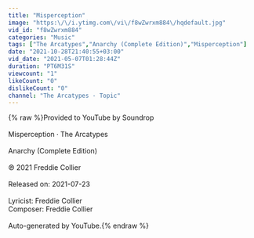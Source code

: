```yaml
---
title: "Misperception"
image: "https:\/\/i.ytimg.com\/vi\/f8wZwrxm884\/hqdefault.jpg"
vid_id: "f8wZwrxm884"
categories: "Music"
tags: ["The Arcatypes","Anarchy (Complete Edition)","Misperception"]
date: "2021-10-28T21:40:55+03:00"
vid_date: "2021-05-07T01:28:44Z"
duration: "PT6M31S"
viewcount: "1"
likeCount: "0"
dislikeCount: "0"
channel: "The Arcatypes - Topic"
---
```

{% raw %}Provided to YouTube by Soundrop<br /><br />Misperception · The Arcatypes<br /><br />Anarchy (Complete Edition)<br /><br />℗ 2021 Freddie Collier<br /><br />Released on: 2021-07-23<br /><br />Lyricist: Freddie Collier<br />Composer: Freddie Collier<br /><br />Auto-generated by YouTube.{% endraw %}
